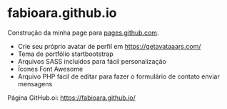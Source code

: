 # fabioara.github.io


Construção da minha page para [pages.github.com](https://pages.github.com).

* Crie seu próprio avatar de perfil em https://getavataaars.com/
* Tema de portfólio startbootstrap
* Arquivos SASS incluídos para fácil personalização
* Ícones Font Awesome
* Arquivo PHP fácil de editar para fazer o formulário de contato enviar mensagens

Página GitHub.oi:
https://fabioara.github.io/
